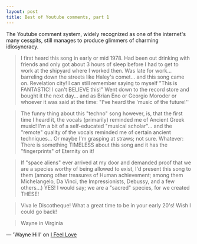 ```yaml
---
layout: post
title: Best of Youtube comments, part 1
---
```


The Youtube comment system, widely recognized as one of the internet's many cesspits, still manages to produce glimmers of charming idiosyncracy.

>I first heard this song in early or mid 1978.   Had been out drinking with friends and only got about 3 hours of sleep before I had to get to work at the shipyard where I worked then.  Was late for work... barreling down the streets like Haley's comet... and this song came on.  Revelation city!  I can still remember saying to myself "This is FANTASTIC!  I can't BELIEVE this!"  Went down to the record store and bought it the next day... and as Brian Eno or Georgio Moroder or whoever it was said at the time:  "I've heard the 'music of the future!''

>The funny thing about this "techno" song however, is, that the first time I heard it, the vocals (primarily) reminded me of Ancient Greek music!  I'm a bit of a self-educated "musical scholar"... and the "remote" quality of the vocals reminded me of certain ancient techniques... Or maybe I'm grasping at straws; not sure.  Whatever:  There is something TIMELESS about this song and it has the "fingerprints" of Eternity on it!

>If "space aliens" ever arrived at my door and demanded proof that we are a species worthy of being allowed to exist, I'd present this song to them (among other treasures of Human achievement; among them Michelangelo, Da Vinci, the Impressionists, Debussy, and a few others...)  YES!  I would say;  we are a "sacred" species, for we created THESE!

>Viva le Discotheque!  What a great time to be in your early 20's!  Wish I could go back!

>Wayne in Virginia﻿

— 'Wayne Hill' on [I Feel Love](https://www.youtube.com/watch?v=xSTf0B-9laQ)
